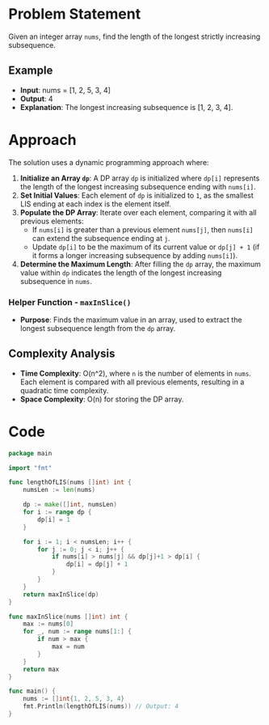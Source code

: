 # Problem Statement
Given an integer array `nums`, find the length of the longest strictly increasing subsequence.

## Example
- **Input**: nums = [1, 2, 5, 3, 4]
- **Output**: 4
- **Explanation**: The longest increasing subsequence is [1, 2, 3, 4].

# Approach
The solution uses a dynamic programming approach where:
1. **Initialize an Array `dp`**: A DP array `dp` is initialized where `dp[i]` represents the length of the longest increasing subsequence ending with `nums[i]`.
2. **Set Initial Values**: Each element of `dp` is initialized to `1`, as the smallest LIS ending at each index is the element itself.
3. **Populate the DP Array**: Iterate over each element, comparing it with all previous elements:
    - If `nums[i]` is greater than a previous element `nums[j]`, then `nums[i]` can extend the subsequence ending at `j`.
    - Update `dp[i]` to be the maximum of its current value or `dp[j] + 1` (if it forms a longer increasing subsequence by adding `nums[i]`).
4. **Determine the Maximum Length**: After filling the `dp` array, the maximum value within `dp` indicates the length of the longest increasing subsequence in `nums`.

### Helper Function - `maxInSlice()`
- **Purpose**: Finds the maximum value in an array, used to extract the longest subsequence length from the `dp` array.

## Complexity Analysis
- **Time Complexity**: O(n^2), where `n` is the number of elements in `nums`. Each element is compared with all previous elements, resulting in a quadratic time complexity.
- **Space Complexity**: O(n) for storing the DP array.

# Code
```go
package main

import "fmt"

func lengthOfLIS(nums []int) int {
	numsLen := len(nums)

	dp := make([]int, numsLen)
	for i := range dp {
		dp[i] = 1
	}

	for i := 1; i < numsLen; i++ {
		for j := 0; j < i; j++ {
			if nums[i] > nums[j] && dp[j]+1 > dp[i] {
				dp[i] = dp[j] + 1
			}
		}
	}
	return maxInSlice(dp)
}

func maxInSlice(nums []int) int {
	max := nums[0]
	for _, num := range nums[1:] {
		if num > max {
			max = num
		}
	}
	return max
}

func main() {
	nums := []int{1, 2, 5, 3, 4}
	fmt.Println(lengthOfLIS(nums)) // Output: 4
}

